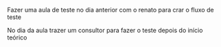 Fazer uma aula de teste no dia anterior com o renato para crar o fluxo de teste

No dia da aula trazer um consultor para fazer o teste depois do início teórico